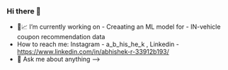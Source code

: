### Hi there 👋

- 🔭:chart_with_upwards_trend: I’m currently working on - Creaating an ML model for - IN-vehicle coupon recommendation data
- How to reach me: Instagram  - a_b_his_he_k , Linkedin - https://www.linkedin.com/in/abhishek-r-33912b193/
- 💬 Ask me about anything 
-->
